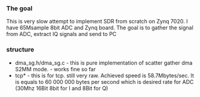 ### The goal
This is very slow attempt to implement SDR from scratch on Zynq 7020.
I have 65Msample 8bit ADC and Zynq board. The goal is to gather the signal from ADC, extract IQ signals and send to PC

### structure
 - dma_sg.h/dma_sg.c - this is pure implementation of scatter gather dma S2MM mode. - works fine so far 
 - tcp* - this is for tcp. still very raw. Achieved speed is 58.7Mbytes/sec. It is equals to 60 000 000 bytes per second which is desired rate for ADC (30Mhz 16Bit 8bit for I and 8Bit for Q)
